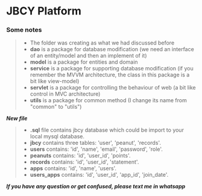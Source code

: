 # JBCY Platform
### Some notes

> * The folder was creating as what we had discussed before
> * **dao** is a package for database modification (we need an interface of an entity/model and then an implement of it)
> * **model** is a package for entities and domain
> * **service** is a package for supporting database modification (if you remember the MVVM architecture, the class in this package is a bit like view-model)
> * **servlet** is a package for controlling the behaviour of web (a bit like control in MVC architecture)
> * **utils** is a package for common method (I change its name from "common" to "utils")

***New file***
> * **.sql** file contains jbcy database which could be import to your local mysql database.
> * **jbcy** contains three tables: 'user', 'peanut', 'records'.
> * **users** contains: 'id', 'name', 'email', 'password', 'role'.
> * **peanuts** contains: 'id', 'user_id', 'points'.
> * **records** contains: 'id', 'user_id', 'statement'.
> * **apps** contains: 'id', 'name', 'users'.
> * **users_apps** contains: 'id', 'user_id', 'app_id', 'join_date'.

***If you have any question or get confused, please text me in whatsapp***

